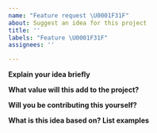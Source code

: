 ```yaml
---
name: "Feature request \U0001F31F"
about: Suggest an idea for this project
title: ''
labels: "Feature \U0001F31F"
assignees: ''

---
```


**Explain your idea briefly**

**What value will this add to the project?**

**Will you be contributing this yourself?**

**What is this idea based on? List examples**

